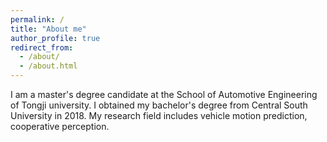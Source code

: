 ```yaml
---
permalink: /
title: "About me"
author_profile: true
redirect_from: 
  - /about/
  - /about.html
---
```


I am a master's degree candidate at the School of Automotive Engineering of Tongji university. I obtained my bachelor's degree from Central South University in 2018. My research field includes vehicle motion prediction, cooperative perception. 

